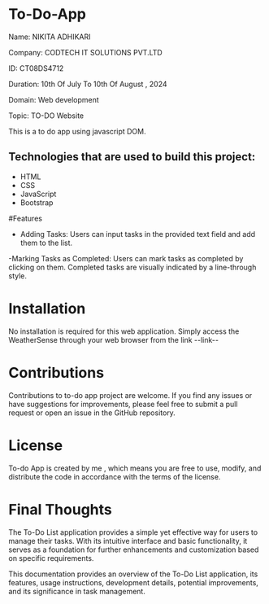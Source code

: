 # To-Do-App

Name: NIKITA ADHIKARI

Company: CODTECH IT SOLUTIONS PVT.LTD

ID: CT08DS4712

Duration: 10th Of July To 10th Of August ,  2024

Domain: Web development

Topic: TO-DO Website 

This is a to do app using javascript DOM.

## Technologies that are used to build this project:
- HTML
- CSS
- JavaScript
- Bootstrap

#Features
- Adding Tasks: Users can input tasks in the provided text field and add them to the list.

-Marking Tasks as Completed: Users can mark tasks as completed by clicking on them. Completed tasks are visually indicated by a line-through style.

# Installation

No installation is required for this web application. Simply access the WeatherSense through your web browser from the link --link--

# Contributions

Contributions to to-do app project are welcome. If you find any issues or have suggestions for improvements, please feel free to submit a pull request 
or open an issue in the GitHub repository.

# License

To-do App is created by me , which means you are free to use, modify, and distribute the code in accordance with the terms of the license.

# Final Thoughts

The To-Do List application provides a simple yet effective way for users to manage their tasks. With its intuitive interface and basic functionality, it serves as a foundation for further enhancements and customization based on specific requirements.

This documentation provides an overview of the To-Do List application, its features, usage instructions, development details, potential improvements, and its significance in task management.

